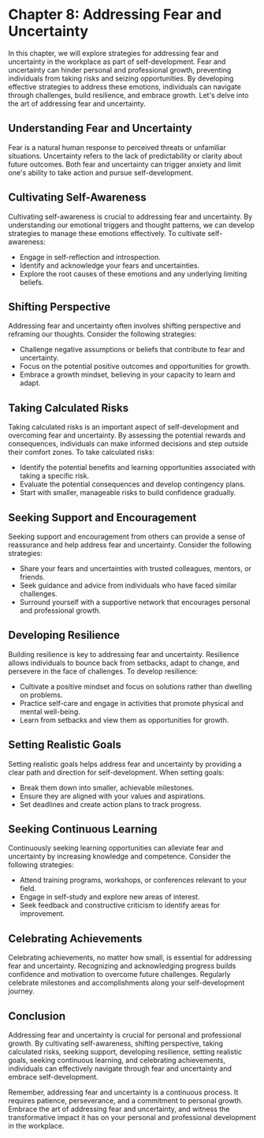 Chapter 8: Addressing Fear and Uncertainty
==========================================

In this chapter, we will explore strategies for addressing fear and uncertainty in the workplace as part of self-development. Fear and uncertainty can hinder personal and professional growth, preventing individuals from taking risks and seizing opportunities. By developing effective strategies to address these emotions, individuals can navigate through challenges, build resilience, and embrace growth. Let's delve into the art of addressing fear and uncertainty.

Understanding Fear and Uncertainty
----------------------------------

Fear is a natural human response to perceived threats or unfamiliar situations. Uncertainty refers to the lack of predictability or clarity about future outcomes. Both fear and uncertainty can trigger anxiety and limit one's ability to take action and pursue self-development.

Cultivating Self-Awareness
--------------------------

Cultivating self-awareness is crucial to addressing fear and uncertainty. By understanding our emotional triggers and thought patterns, we can develop strategies to manage these emotions effectively. To cultivate self-awareness:

* Engage in self-reflection and introspection.
* Identify and acknowledge your fears and uncertainties.
* Explore the root causes of these emotions and any underlying limiting beliefs.

Shifting Perspective
--------------------

Addressing fear and uncertainty often involves shifting perspective and reframing our thoughts. Consider the following strategies:

* Challenge negative assumptions or beliefs that contribute to fear and uncertainty.
* Focus on the potential positive outcomes and opportunities for growth.
* Embrace a growth mindset, believing in your capacity to learn and adapt.

Taking Calculated Risks
-----------------------

Taking calculated risks is an important aspect of self-development and overcoming fear and uncertainty. By assessing the potential rewards and consequences, individuals can make informed decisions and step outside their comfort zones. To take calculated risks:

* Identify the potential benefits and learning opportunities associated with taking a specific risk.
* Evaluate the potential consequences and develop contingency plans.
* Start with smaller, manageable risks to build confidence gradually.

Seeking Support and Encouragement
---------------------------------

Seeking support and encouragement from others can provide a sense of reassurance and help address fear and uncertainty. Consider the following strategies:

* Share your fears and uncertainties with trusted colleagues, mentors, or friends.
* Seek guidance and advice from individuals who have faced similar challenges.
* Surround yourself with a supportive network that encourages personal and professional growth.

Developing Resilience
---------------------

Building resilience is key to addressing fear and uncertainty. Resilience allows individuals to bounce back from setbacks, adapt to change, and persevere in the face of challenges. To develop resilience:

* Cultivate a positive mindset and focus on solutions rather than dwelling on problems.
* Practice self-care and engage in activities that promote physical and mental well-being.
* Learn from setbacks and view them as opportunities for growth.

Setting Realistic Goals
-----------------------

Setting realistic goals helps address fear and uncertainty by providing a clear path and direction for self-development. When setting goals:

* Break them down into smaller, achievable milestones.
* Ensure they are aligned with your values and aspirations.
* Set deadlines and create action plans to track progress.

Seeking Continuous Learning
---------------------------

Continuously seeking learning opportunities can alleviate fear and uncertainty by increasing knowledge and competence. Consider the following strategies:

* Attend training programs, workshops, or conferences relevant to your field.
* Engage in self-study and explore new areas of interest.
* Seek feedback and constructive criticism to identify areas for improvement.

Celebrating Achievements
------------------------

Celebrating achievements, no matter how small, is essential for addressing fear and uncertainty. Recognizing and acknowledging progress builds confidence and motivation to overcome future challenges. Regularly celebrate milestones and accomplishments along your self-development journey.

Conclusion
----------

Addressing fear and uncertainty is crucial for personal and professional growth. By cultivating self-awareness, shifting perspective, taking calculated risks, seeking support, developing resilience, setting realistic goals, seeking continuous learning, and celebrating achievements, individuals can effectively navigate through fear and uncertainty and embrace self-development.

Remember, addressing fear and uncertainty is a continuous process. It requires patience, perseverance, and a commitment to personal growth. Embrace the art of addressing fear and uncertainty, and witness the transformative impact it has on your personal and professional development in the workplace.
